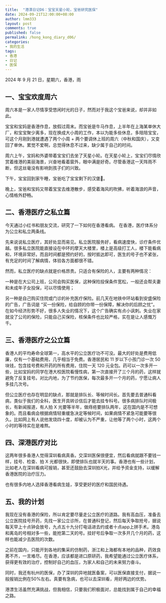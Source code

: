 ```yaml
---
title:  "港漂日记D6：宝宝天星小轮，宝爸研究医保"
date: 2024-09-21T12:00:00+08:00
author: lmm333
layout: post
comments: true
published: false
permalink: /hong_kong_diary_d06/
categories:
- 我的生活
tags:
- 香港
- 日记
- 医保
---
```


2024 年 9 月 21 日，星期六，香港，雨

## 一、宝宝欢度周六
周六本是一家人尽情享受悠闲时光的日子，然而对于我这个宝爸来说，却并非如此。

<!--more-->

宝宝和宝妈是香港作息，放假过周末。而宝爸是牛马作息，上半年在上海某单休大厂，和宝宝聚少离多，现在换成大小周的工作，本以为能多些休息，多陪陪宝宝，可这个月刚到港就遭遇了两个小周 + 两个要调休上班的周六（中秋和国庆），又变回了单休。累觉不爱啊，总觉得休息不过来，缺少属于自己的时间。

周六上午，宝妈和外婆带着宝宝们去坐了天星小轮。在天星小轮上，宝宝们尽情欣赏着维港的美丽海景，兴奋地看着窗外，眼中满是好奇。尽管香港这一天阵雨不断，但这丝毫没有影响到孩子们的兴致。

下午，宝宝回到家午睡，宝爸吃了宝宝剩下的汉堡🍔。

晚上，宝爸和宝妈又带着宝宝去维港散步，感受着海风的吹拂，听着海浪的声音，心情格外舒畅。

## 二、香港医疗之私立篇
今天通过小红书和朋友交流，研究了一下如何在香港看病。 在香港，医疗体系分为公立和私立两条线。

先来说说私立医疗，其好处显而易见。私立医院服务好，看病速度快，诊疗条件优越。很多私立医院能直接设在中环的摩天大楼里，楼上是高级打工人，楼下能看病和，环境非常好。而且时间都是预约好的，按时抵达即可，医生的号子也不紧张，有充足的时间了解病情，体验各方面都很不错。

然而，私立医疗的缺点就是价格昂贵。只适合有保险的人，主要有两种情况：

一种是在大公司上班，公司会购买医保，这种保险投保条件宽松，一般还会帮夫妻和未成年子女投保，可以尽情使用；

另一种是自己购买住院或门诊的补充医疗保险。前几天在地铁中环站看到安盛保险的广告，广告词是 “买一份保险，给自顾的你带一份保障，解决你的后顾之忧”。在如今经济形势不好，很多人失业的情况下，这个广告确实有点小讽刺。失业在家就没了公司的保险，只能自己买保险，核保条件也比较严格，实在是让人感慨万千。

## 三、香港医疗之公立篇
香港人的平均寿命全球第一，高水平的公立医疗功不可没。最大的好处是费用低廉，仅有一个基础费用，几乎相当于免费。香港居民和 11 岁以下小孩门诊一次 50 块钱，包含挂号费和开药的所有费用，住院一天 120 元全包。药可以一次多开一些，比如宝妈的同学在港大校医院看慢性病，第一次直接开了三个月的药，这样就避免了反复挂号。对比内地，为了节约医保，每次最多开一个月的药，宁愿让病人多挂几次号。

但公立医疗也存在明显的缺点，那就是排队长、等候时间长。首先要去普通科看病，类似于我们的全科，医生开具转诊信后才能去挂专科号。很多病排队时间极长，有新闻报道，有人拍 X 光要等半年，做痔疮要排队两年，这在国内是不可想象的。而且看病会根据病情轻重缓急决定等候时间，如果病情不紧急可能要等很久。比如网上有人说他发烧四十度，却被认为不严重，让他等了两个小时，这两个小时的等待实在是难熬。

## 四、深港医疗对比
这两年很多香港人觉得深圳看病真香。交深圳医保很便宜，然后看病就跟不要钱一样，挂号、检查、拍 X 光都很快，即使排队也就半天的事。香港也有一些计划，比如老人在深圳看病可报销，甚至还鼓励去深圳拍X光，并给予资金支持，以缓解香港医院的治疗压力。

也有很多内地人选择香港看病生娃，享受更好的医疗和国民待遇。

## 五、我的计划
我现在没有香港的保险，所以肯定要尽量走公立医疗的道路。我有高血压，准备去公立医院挂号开药，先找一家公立诊所，在普通科登记，然后每天争取抢号，据说每天早上十点钟会放号，九点五十九分打电话进去约或者十点app上拼手术。港岛和离岛的号相对多一些，能抢第二天的号。挂好号后争取一次多开几个月的药，这样也能减少去医院的次数。

之前在国内，只能开到各地的集采的仿制药，浙江和上海都有本地的品种，药效良莠不齐，一言难尽。在香港，应该都是进口原研药，我希望能通过公立医疗体系，获得更有效的治疗，控制好自己的血压，为家人和自己的未来努力奋斗。

同时，我还有杭州的医保，办了深圳的异地就医备案，可以医保直接支付，据说一般报销比例在50%左右。真要有急病，也可以去深圳看，用好两边的优势。

港漂生活虽然充满挑战，但我相信，只要我们积极面对，总能找到属于自己的幸福之路。